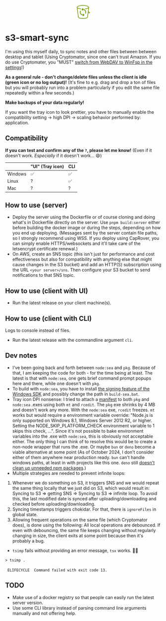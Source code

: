 <p align="center"><img src="./assets/logo.png" /></p>

# s3-smart-sync

I'm using this myself daily, to sync notes and other files between between desktop and tablet (Using Cryptomator, since one can't trust Amazon. If you do use Cryptomater, you "MUST" [switch from WebDAV to WinFsp in the settings](https://github.com/cryptomator/cryptomator/issues/3576#issuecomment-2409007431)!)

**As a general rule - don't change/delete files unless the client is idle (green icon or no log output)!** (It's fine to e.g. drag and drop a ton of files but you will probably run into a problem particularly if you edit the same file repeatedly within a few seconds.)

**Make backups of your data regularly!**

If you want the tray icon to look prettier, you have to manually enable the compatibility setting -> high DPI -> scaling behavior performed by: application.

## Compatibility

**If you can test and confirm any of the `?`, please let me know!** (Even if it doesn't work. *Especially* if it doesn't work... 😄)

|         | "UI" (Tray icon) | CLI |
|---------|------------------|-----|
| Windows | ✅                | ✅   |
| Linux   | ?                | ✅   |
| Mac     | ?                | ?   |

## How to use (server)

- Deploy the server using the Dockerfile or of course cloning and doing what's in Dockerfile directly on the server. Use `pnpm build:server` either before building the docker image or during the steps, depending on how you end up deploying. (Messages sent by the server contain file paths, so I strongly recommend using WSS. If you deploy using CapRover, you can simply enable HTTPS/websockets and it'll take care of the letsencrypt certificate renewal.)
- On AWS, create an SNS topic (this isn't just for performance and cost effectiveness but also for compatibility with anything else that might cause changes in the S3 bucket) and add an HTTP(S) subscription using the URL `<your server>/sns`. Then configure your S3 bucket to send notifications to that SNS topic.

## How to use (client with UI)

- Run the latest release on your client machine(s).

## How to use (client with CLI)

Logs to console instead of files.

- Run the latest release with the commandline argument `cli`.

## Dev notes

- I've been going back and forth between `node:sea` and `pkg`. Because of that, I am keeping the code for both - for the time being at least. The latest is that with `node:sea`, one gets brief command prompt popups here and there, while one doesn't with `pkg`.
- To build with `node:sea`, you have to install [the signing feature of the Windows SDK](https://developer.microsoft.com/en-us/windows/downloads/windows-sdk/) and possibly change the path in `build-sea.bat`.
- Tray icon DPI nonsense: I tried to attach a [manifest](https://learn.microsoft.com/en-us/windows/win32/hidpi/setting-the-default-dpi-awareness-for-a-process) to both `pkg` and `node:sea` .exes using both `mt` and `rcedit`. The `pkg` exe shrinks by 4 MB and doesn't work any more. With the `node:sea` exe, `rcedit` freezes. `mt` works but would require a environment variable override: "Node.js is only supported on Windows 8.1, Windows Server 2012 R2, or higher. Setting the NODE_SKIP_PLATFORM_CHECK environment variable to 1 skips this check, ...". Since it's not possible to bake environment variables into the .exe with `node:sea`, this is obviously not acceptable either. The only thing I can think of to resolve this would be to create a non-node wrapper that runs the .exe. Or maybe `bun` or `deno` become a viable alternative at some point (As of October 2024, I don't consider either of them anywhere near production ready. `bun` can't handle windows paths, at least in with projects like this one. `deno` still [doesn't clean up unneeded npm packages](https://github.com/denoland/deno/issues/21261).)
- Multiple strategies are needed to prevent infinite loops:
1. Whenever we do something on S3, it triggers SNS and we would repeat the same thing locally that we just did on S3, which would result in: Syncing to S3 => getting SNS => Syncing to S3 => infinite loop. To avoid this, the last modified date is synced after uploading/downloading and checked before uploading/downloading.
2. Syncing timestamps triggers chokidar. For that, there is `ignoreFiles` in global state.
3. Allowing frequent operations on the same file (which Cryptomator does), is done using the following: All local operations are debounced. If even with debouncing, the same file keeps changing without regularly changing in size, the client exits at some point because then it's probably a bug.

- `tsimp` fails without providing an error message, `tsx` works. 🤷‍♀️

```
> tsimp .

 ELIFECYCLE  Command failed with exit code 13.
```

## TODO

- Make use of a docker registry so that people can easily run the latest server version.
- Use some CLI library instead of parsing command line arguments manually and not offering help.
